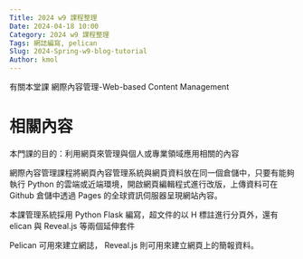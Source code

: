 ```yaml
---
Title: 2024 w9 課程整理
Date: 2024-04-18 10:00
Category: 2024 w9 課程整理
Tags: 網誌編寫, pelican
Slug: 2024-Spring-w9-blog-tutorial
Author: kmol
---
```


有關本堂課 網際內容管理-Web-based Content Management

<!-- PELICAN_END_SUMMARY -->

# 相關內容
本門課的目的：利用網頁來管理與個人或專業領域應用相關的內容

網際內容管理課程將網頁內容管理系統與網頁資料放在同一個倉儲中，只要有能夠執行 Python 的雲端或近端環境，開啟網頁編輯程式進行改版，上傳資料可在 Github 倉儲中透過 Pages 的全球資訊伺服器呈現網站內容。

本課管理系統採用 Python Flask 編寫，超文件的以 H 標註進行分頁外，還有elican 與 Reveal.js 等兩個延伸套件

Pelican 可用來建立網誌， Reveal.js 則可用來建立網頁上的簡報資料。

